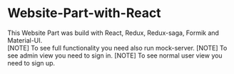 # Website-Part-with-React
This Website Part was build with React, Redux, Redux-saga, Formik and Material-UI.<br> 
[NOTE] To see full functionality you need also run mock-server. 
[NOTE] To see admin view you need to sign in. 
[NOTE] To see normal user view you need to sign up.
